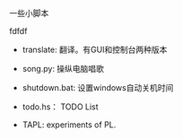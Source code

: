 

一些小脚本

fdfdf
+ translate: 翻译。有GUI和控制台两种版本

+ song.py: 操纵电脑唱歌

+ shutdown.bat: 设置windows自动关机时间

+ todo.hs： TODO List 

+ TAPL: experiments of PL. 
